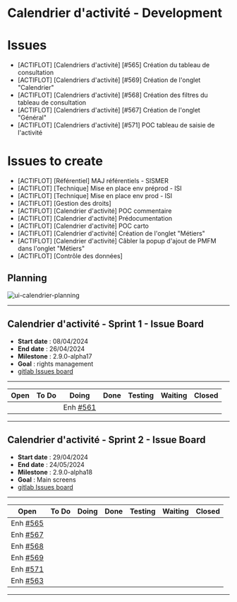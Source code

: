 # Calendrier d'activité - Development


# Issues

- [ACTIFLOT] [Calendriers d'activité] [#565] Création du tableau de consultation
- [ACTIFLOT] [Calendriers d'activité] [#569] Création de l'onglet "Calendrier"
- [ACTIFLOT] [Calendriers d'activité] [#568] Création des filtres du tableau de consultation
- [ACTIFLOT] [Calendriers d'activité] [#567] Création de l'onglet "Général"
- [ACTIFLOT] [Calendriers d'activité] [#571] POC tableau de saisie de l'activité

# Issues to create
- [ACTIFLOT] [Référentiel] MAJ référentiels - SISMER
- [ACTIFLOT] [Technique] Mise en place env préprod - ISI
- [ACTIFLOT] [Technique] Mise en place env prod - ISI
- [ACTIFLOT] [Gestion des droits]
- [ACTIFLOT] [Calendrier d'activité] POC commentaire
- [ACTIFLOT] [Calendrier d'activité] Prédocumentation
- [ACTIFLOT] [Calendrier d'activité] POC carto
- [ACTIFLOT] [Calendrier d'activité] Création de l'onglet "Métiers"
- [ACTIFLOT] [Calendrier d'activité] Câbler la popup d'ajout de PMFM dans l'onglet "Métiers"
- [ACTIFLOT] [Contrôle des données]


## Planning

![ui-calendrier-planning](/projects/actitity-calendar/not/images/refonte-activity-calendar-planning-planning-sprints.svg...)<!-- .element: style="width: 75%" -->

---


## Calendrier d'activité - Sprint 1 - Issue Board

- **Start date** : 08/04/2024
- **End date** : 26/04/2024
- **Milestone** : 2.9.0-alpha17
- **Goal** : rights management
- [gitlab Issues board](https://gitlab.ifremer.fr/sih-public/sumaris/sumaris-app/-/boards/873?milestone_title=2.9.0-alpha17)
---

| **Open**                                                                          | **To Do** | **Doing**                                                                         | **Done** | **Testing** | **Waiting** | **Closed** |
|-----------------------------------------------------------------------------------|-----------|-----------------------------------------------------------------------------------|----------|-------------|-------------|------------| 
|  |           | Enh [#561](https://gitlab.ifremer.fr/sih-public/sumaris/sumaris-app/-/issues/561) |          |             |             |            | 
<!-- .element: class="font-size-small" -->

---

## Calendrier d'activité - Sprint 2 - Issue Board

- **Start date** : 29/04/2024
- **End date** : 24/05/2024
- **Milestone** : 2.9.0-alpha18
- **Goal** : Main screens
- [gitlab Issues board](https://gitlab.ifremer.fr/sih-public/sumaris/sumaris-app/-/boards/873?milestone_title=2.9.0-alpha18)
---

| **Open**                                                                          | **To Do** | **Doing** | **Done** | **Testing** | **Waiting** | **Closed** |
|-----------------------------------------------------------------------------------|-----------|-----------|----------|-------------|-------------|------------| 
| Enh [#565](https://gitlab.ifremer.fr/sih-public/sumaris/sumaris-app/-/issues/565) |           |           |          |             |             |            | 
| Enh [#567](https://gitlab.ifremer.fr/sih-public/sumaris/sumaris-app/-/issues/567) |           |           |          |             |             |            |
| Enh [#568](https://gitlab.ifremer.fr/sih-public/sumaris/sumaris-app/-/issues/568) |           |           |          |             |             |            |
| Enh [#569](https://gitlab.ifremer.fr/sih-public/sumaris/sumaris-app/-/issues/569) |           |           |          |             |             |            |
| Enh [#571](https://gitlab.ifremer.fr/sih-public/sumaris/sumaris-app/-/issues/571) |           |           |          |             |             |            |
| Enh [#563](https://gitlab.ifremer.fr/sih-public/sumaris/sumaris-app/-/issues/563) |           |           |          |             |             |            |
<!-- .element: class="font-size-small" -->

---
